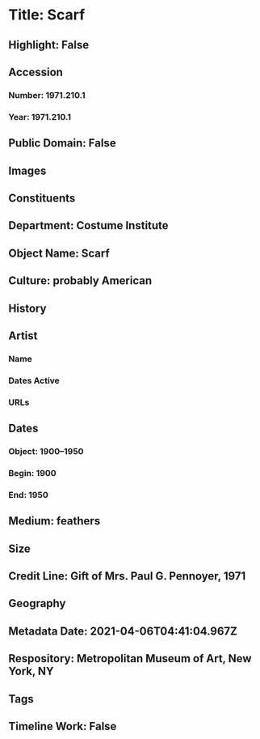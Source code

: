# Title: Scarf
## Highlight: False
## Accession
### Number: 1971.210.1
### Year: 1971.210.1
## Public Domain: False
## Images
## Constituents
## Department: Costume Institute
## Object Name: Scarf
## Culture: probably American
## History
## Artist
### Name
### Dates Active
### URLs
## Dates
### Object: 1900–1950
### Begin: 1900
### End: 1950
## Medium: feathers
## Size
## Credit Line: Gift of Mrs. Paul G. Pennoyer, 1971
## Geography
## Metadata Date: 2021-04-06T04:41:04.967Z
## Respository: Metropolitan Museum of Art, New York, NY
## Tags
## Timeline Work: False